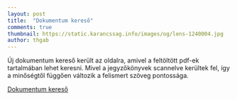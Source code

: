 ```yaml
---
layout: post
title:  "Dokumentum kereső"
comments: true
thumbnail: https://static.karancssag.info/images/og/lens-1240004.jpg
author: thgab
---
```


Új dokumentum kereső került az oldalra, amivel a feltöltött pdf-ek tartalmában lehet keresni.
Mivel a jegyzőkönyvek scannelve kerültek fel, így a minőségtől függően változik a felismert szöveg pontossága.

[Dokumentum kereső][1]

[1]:/kereso/
